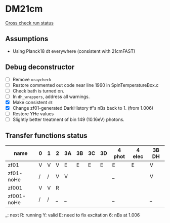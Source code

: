 # DM21cm

[Cross check run status](cross_check/xc_status.md)

## Assumptions
 - Using Planck18 dt everywhere (consistent with 21cmFAST)

## Debug deconstructor
 - [ ] Remove `xraycheck`
 - [ ] Restore commented out code near line 1960 in SpinTemperatureBox.c
 - [ ] Check bath is turned on.
 - [ ] In `dh_wrappers`, address all warnings.
 - [X] Make consistent `dt`
 - [X] Change zf01-generated DarkHistory tf's nBs back to 1. (from 1.006)
 - [ ] Restore YHe values
 - [ ] Slightly better treatment of bin 149 (10.16eV) photons.

## Transfer functions status
| name          | 0 | 1 | 2 | 3A | 3B | 3C | 3D | 4 phot | 4 elec | 3B DH |
|---------------|---|---|---|----|----|----|----|--------|--------|-------|
| zf01          | V | V | V | E  | E  | E  | E  |   E    |   E    |   V   |
| zf01-noHe     | / | / | V | V  |    |    |    |   _    |        |   V   |
| zf001         | V | V | R |    |    |    |    |        |        |       |
| zf001-noHe    | / | / | _ | _  |    |    |    |   _    |        |   _   |

_: next
R: running
Y: valid
E: need to fix excitation
6: nBs at 1.006